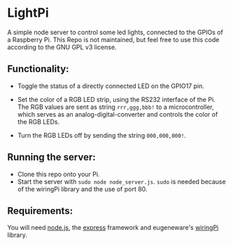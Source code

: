 # LightPi
A simple node server to control some led lights, connected to the GPIOs of a Raspberry Pi. This Repo is not maintained, but feel free to use this code according to the GNU GPL v3 license.

## Functionality:

- Toggle the status of a directly connected LED on the GPIO17 pin.

- Set the color of a RGB LED strip, using the RS232 interface of the Pi. The RGB values are sent as string <code>rrr,ggg,bbb!</code> to a microcontroller, which serves as an analog-digital-converter and controls the color of the RGB LEDs. 

- Turn the RGB LEDs off by sending the string <code>000,000,000!</code>.

## Running the server:

- Clone this repo onto your Pi.
- Start the server with <code>sudo node node_server.js</code>. <code>sudo</code> is needed because of the wiringPi library and the use of port 80.

## Requirements:

You will need [node.js](https://nodejs.org/en/), the [express](http://expressjs.com/) framework and eugeneware's [wiringPi](https://github.com/eugeneware/wiring-pi) library.

